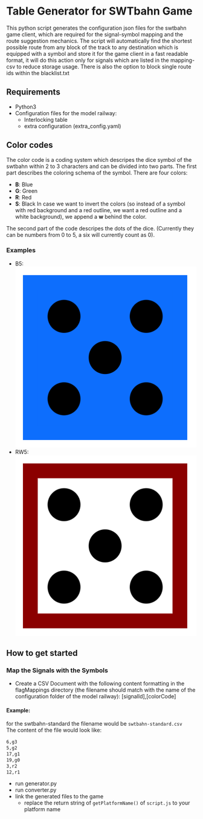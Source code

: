 # Table Generator for SWTbahn Game

This python script generates the configuration json files for the swtbahn game client, which are required for the signal-symbol mapping and the route suggestion mechanics.
The script will automatically find the shortest possible route from any block of the track to any destination which is equipped with a symbol and store it for the game client in a fast readable format, it will do this action only for signals which are listed in the mapping-csv to reduce storage usage.
There is also the option to block single route ids within the blacklist.txt


## Requirements
* Python3
* Configuration files for the model railway:
    * Interlocking table
    * extra configuration (extra_config.yaml)

## Color codes
The color code is a coding system which descripes the dice symbol of the swtbahn within 2 to 3 characters and can be divided into two parts.
The first part describes the coloring schema of the symbol. There are four colors:
* **B**: Blue
* **G**: Green
* **R**: Red
* **S**: Black
In case we want to invert the colors (so instead of a symbol with red background and a red outline, we want a red outline and a white background), we append a **w** behind the color.

The second part of the code descripes the dots of the dice. (Currently they can be numbers from 0 to 5, a six will currently count as 0).

### Examples
* B5:  
![](docs/b5.png)  
* RW5:  
![](docs/rw5.png)  

## How to get started
### Map the Signals with the Symbols
* Create a CSV Document with the following content formatting in the flagMappings directory (the filename should match with the name of the configuration folder of the model railway): [signalId],[colorCode]  
#### Example:  
for the swtbahn-standard the filename would be `swtbahn-standard.csv`  
The content of the file would look like:
```
6,g3
5,g2
17,g1
19,g0
3,r2
12,r1
```
* run generator.py
* run converter.py
* link the generated files to the game
    * replace the return string of `getPlatformName()` of `script.js` to your platform name


